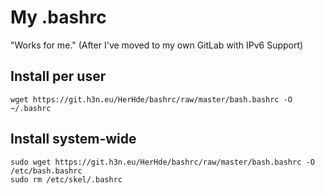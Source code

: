 # My .bashrc

"Works for me." (After I've moved to my own GitLab with IPv6 Support)

## Install per user

    wget https://git.h3n.eu/HerHde/bashrc/raw/master/bash.bashrc -O ~/.bashrc

## Install system-wide

    sudo wget https://git.h3n.eu/HerHde/bashrc/raw/master/bash.bashrc -O /etc/bash.bashrc
    sudo rm /etc/skel/.bashrc
